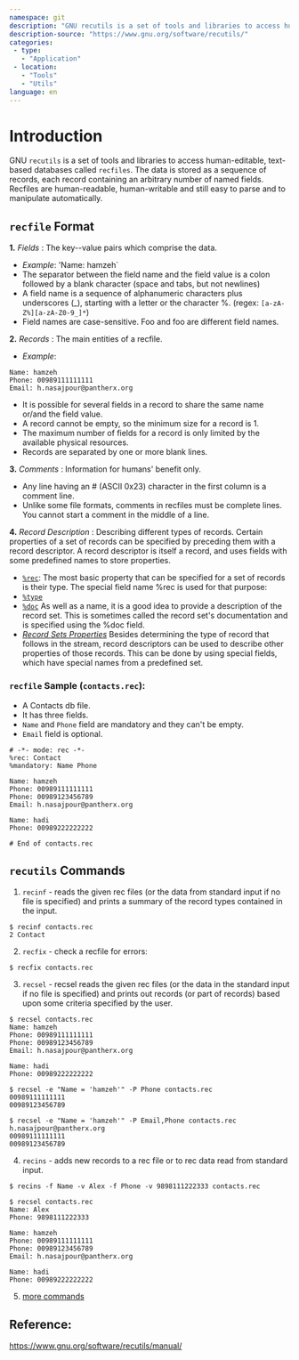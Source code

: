 ```yaml
---
namespace: git
description: "GNU recutils is a set of tools and libraries to access human-editable, text-based databases called recfiles."
description-source: "https://www.gnu.org/software/recutils/"
categories:
 - type:
   - "Application"
 - location:
   - "Tools"
   - "Utils"
language: en
---
```


# Introduction
GNU `recutils` is a set of tools and libraries to access human-editable, text-based databases called `recfiles`. The data is stored as a sequence of records, each record containing an arbitrary number of named fields. Recfiles are human-readable, human-writable and still easy to parse and to manipulate automatically.

## `recfile` Format
**1.** _Fields_ : The key--value pairs which comprise the data. 
  - _Example_: 'Name: hamzeh`
  - The separator between the field name and the field value is a colon followed by a blank character (space and tabs, but not newlines)    
  - A field name is a sequence of alphanumeric characters plus underscores (_), starting with a letter or the character %. (regex: `[a-zA-Z%][a-zA-Z0-9_]*`)
  - Field names are case-sensitive. Foo and foo are different field names.

**2.** _Records_ : The main entities of a recfile.
  - _Example_: 
```
Name: hamzeh
Phone: 00989111111111
Email: h.nasajpour@pantherx.org
```
  - It is possible for several fields in a record to share the same name or/and the field value.
  - A record cannot be empty, so the minimum size for a record is 1.
  - The maximum number of fields for a record is only limited by the available physical resources. 
  - Records are separated by one or more blank lines.

**3.** _Comments_ : Information for humans' benefit only.
  - Any line having an # (ASCII 0x23) character in the first column is a comment line.
  - Unlike some file formats, comments in recfiles must be complete lines. You cannot start a comment in the middle of a line.

**4.** _Record Description_ : Describing different types of records.
Certain properties of a set of records can be specified by preceding them with a record descriptor. A record descriptor is itself a record, and uses fields with some predefined names to store properties.
  - [`%rec`](https://www.gnu.org/software/recutils/manual/recutils.html#Record-Sets): The most basic property that can be specified for a set of records is their type. The special field name %rec is used for that purpose:
  - [`%type`](https://www.gnu.org/software/recutils/manual/recutils.html#Naming-Record-Types)
  - [`%doc`](https://www.gnu.org/software/recutils/manual/recutils.html#Documenting-Records) As well as a name, it is a good idea to provide a description of the record set. This is sometimes called the record set's documentation and is specified using the %doc field.
  - [_Record Sets Properties_](https://www.gnu.org/software/recutils/manual/recutils.html#Record-Sets-Properties) Besides determining the type of record that follows in the stream, record descriptors can be used to describe other properties of those records. This can be done by using special fields, which have special names from a predefined set. 

### `recfile` Sample (`contacts.rec`):
* A Contacts db file.
* It has three fields.
* `Name` and `Phone` field are mandatory and they can't be empty.
* `Email` field is optional.

```
# -*- mode: rec -*-
%rec: Contact
%mandatory: Name Phone

Name: hamzeh
Phone: 00989111111111
Phone: 00989123456789
Email: h.nasajpour@pantherx.org

Name: hadi
Phone: 00989222222222

# End of contacts.rec
```

## `recutils` Commands
1. `recinf` - reads the given rec files (or the data from standard input if no file is specified) and prints a summary of the record types contained in the input.
```shell
$ recinf contacts.rec
2 Contact
```

2. `recfix` - check a recfile for errors:
```shell
$ recfix contacts.rec
```

3. `recsel` - recsel reads the given rec files (or the data in the standard input if no file is specified) and prints out records (or part of records) based upon some criteria specified by the user.
```shell
$ recsel contacts.rec
Name: hamzeh
Phone: 00989111111111
Phone: 00989123456789
Email: h.nasajpour@pantherx.org

Name: hadi
Phone: 00989222222222

$ recsel -e "Name = 'hamzeh'" -P Phone contacts.rec
00989111111111
00989123456789

$ recsel -e "Name = 'hamzeh'" -P Email,Phone contacts.rec
h.nasajpour@pantherx.org
00989111111111
00989123456789
```

4. `recins` - adds new records to a rec file or to rec data read from standard input.
```shell
$ recins -f Name -v Alex -f Phone -v 9898111222333 contacts.rec

$ recsel contacts.rec
Name: Alex
Phone: 9898111222333 

Name: hamzeh
Phone: 00989111111111
Phone: 00989123456789
Email: h.nasajpour@pantherx.org

Name: hadi
Phone: 00989222222222
```

5. [more commands](https://www.gnu.org/software/recutils/manual/recutils.html#Invoking-the-Utilities)

## Reference:
https://www.gnu.org/software/recutils/manual/
